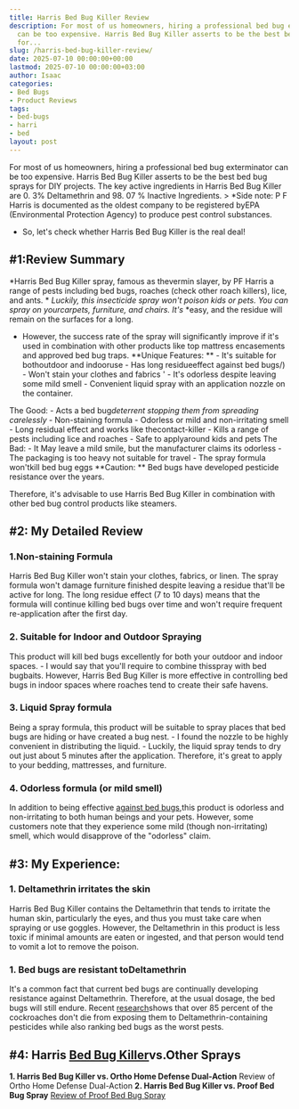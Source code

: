 ```yaml
---
title: Harris Bed Bug Killer Review
description: For most of us homeowners, hiring a professional bed bug exterminator
  can be too expensive. Harris Bed Bug Killer asserts to be the best bed bug sprays
  for...
slug: /harris-bed-bug-killer-review/
date: 2025-07-10 00:00:00+00:00
lastmod: 2025-07-10 00:00:00+03:00
author: Isaac
categories:
- Bed Bugs
- Product Reviews
tags:
- bed-bugs
- harri
- bed
layout: post
---
```

For most of us homeowners, hiring a professional bed bug exterminator can be too expensive. Harris Bed Bug Killer asserts to be the best bed bug sprays for DIY projects. The key active ingredients in Harris Bed Bug Killer are 0. 3% Deltamethrin and 98. 07 % Inactive Ingredients. > *Side note: P F Harris is documented as the oldest company to be registered byEPA (Environmental Protection Agency) to produce pest control substances.

* So, let's check whether Harris Bed Bug Killer is the real deal!

##  #1:Review Summary

*Harris Bed Bug Killer spray, famous as thevermin slayer, by PF Harris a range of pests including bed bugs, roaches (check other roach killers), lice, and ants. * *Luckily, this insecticide spray won't poison kids or pets. You can spray on yourcarpets, furniture, and chairs. It's* *easy, and the residue will remain on the surfaces for a long.

* However, the success rate of the spray will significantly improve if it's used in combination with other products like top mattress encasements and approved bed bug traps. **Unique Features: ** - It's suitable for bothoutdoor and indooruse - Has long residueeffect against bed bugs/) - Won't stain your clothes and fabrics ' - It's odorless despite leaving some mild smell - Convenient liquid spray with an application nozzle on the container.

The Good: - Acts a bed bug*deterrent stopping them from spreading carelessly* - Non-staining formula - Odorless or mild and non-irritating smell - Long residual effect and works like thecontact-killer - Kills a range of pests including lice and roaches - Safe to applyaround kids and pets The Bad: - It May leave a mild smile, but the manufacturer claims its odorless - The packaging is too heavy not suitable for travel - The spray formula won'tkill bed bug eggs **Caution: ** Bed bugs have developed pesticide resistance over the years.

Therefore, it's advisable to use Harris Bed Bug Killer in combination with other bed bug control products like steamers.

##  #2: My Detailed Review

###  1.Non-staining Formula

Harris Bed Bug Killer won't stain your clothes, fabrics, or linen. The spray formula won't damage furniture finished despite leaving a residue that'll be active for long. The long residue effect (7 to 10 days) means that the formula will continue killing bed bugs over time and won't require frequent re-application after the first day.

###  2. Suitable for Indoor and Outdoor Spraying

This product will kill bed bugs excellently for both your outdoor and indoor spaces. - I would say that you'll require to combine thisspray with bed bugbaits. However, Harris Bed Bug Killer is more effective in controlling bed bugs in indoor spaces where roaches tend to create their safe havens.

###  3. Liquid Spray formula

Being a spray formula, this product will be suitable to spray places that bed bugs are hiding or have created a bug nest. - I found the nozzle to be highly convenient in distributing the liquid. - Luckily, the liquid spray tends to dry out just about 5 minutes after the application. Therefore, it's great to apply to your bedding, mattresses, and furniture.

###  4. Odorless formula (or mild smell)

In addition to being effective [against bed bugs](https://pestpolicy.com/dead-bed-bugs/),this product is odorless and non-irritating to both human beings and your pets. However, some customers note that they experience some mild (though non-irritating) smell, which would disapprove of the "odorless" claim.

##  #3: My Experience:

###  1. Deltamethrin irritates the skin

Harris Bed Bug Killer contains the Deltamethrin that tends to irritate the human skin, particularly the eyes, and thus you must take care when spraying or use goggles. However, the Deltamethrin in this product is less toxic if minimal amounts are eaten or ingested, and that person would tend to vomit a lot to remove the poison.

###  1. Bed bugs are resistant toDeltamethrin

It's a common fact that current bed bugs are continually developing resistance against Deltamethrin. Therefore, at the usual dosage, the bed bugs will still endure. Recent [research](https://www.npmapestworld.org/default/assets/File/newsroom/magazine/2015/nov-dec_2015.pdf)shows that over 85 percent of the cockroaches don't die from exposing them to Deltamethrin-containing pesticides while also ranking bed bugs as the worst pests.

## #4: Harris [Bed Bug Killer](https://pestpolicy.com/what-causes-bed-bugs/)vs.Other Sprays

**1. Harris Bed Bug Killer vs. Ortho Home Defense Dual-Action** Review of Ortho Home Defense Dual-Action **2. Harris Bed Bug Killer vs. Proof Bed Bug Spray** [Review of Proof Bed Bug Spray](https://pestpolicy.com/proof-bed-bug-spray-review/)